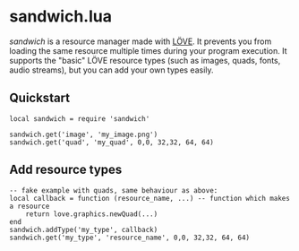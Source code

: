 # sandwich.lua

*sandwich* is a resource manager made with [LÖVE](https://love2d.org). 
It prevents you from loading the same resource multiple times during your program execution.
It supports the "basic" LÖVE resource types (such as images, quads, fonts, audio streams), but you can add your own types easily.
     
## Quickstart
```
local sandwich = require 'sandwich'     
     
sandwich.get('image', 'my_image.png')     
sandwich.get('quad', 'my_quad', 0,0, 32,32, 64, 64)     
```

## Add resource types
```     
-- fake example with quads, same behaviour as above:
local callback = function (resource_name, ...) -- function which makes a resource
	return love.graphics.newQuad(...)
end
sandwich.addType('my_type', callback)
sandwich.get('my_type', 'resource_name', 0,0, 32,32, 64, 64)
```